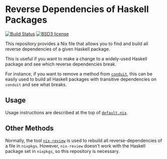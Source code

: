 # Reverse Dependencies of Haskell Packages

[![Build Status](https://secure.travis-ci.org/cdepillabout/nix-reverse-deps-of-haskell-package.svg)](http://travis-ci.org/cdepillabout/nix-reverse-deps-of-haskell-package)
[![BSD3 license](https://img.shields.io/badge/license-BSD3-blue.svg)](./LICENSE)

This repository provides a Nix file that allows you to find and build all
reverse dependencies of a given Haskell package.

This is useful if you want to make a change to a widely-used Haskell package
and see which reverse dependencies break.

For instance, if you want to remove a method from
[`conduit`](http://hackage.haskell.org/package/conduit), this can be easily
used to build all Haskell packages with transitive dependencies on `conduit`
and see what breaks.

## Usage

Usage instructions are described at the top of [`default.nix`](./default.nix).

## Other Methods

Normally, the tool [`nix-review`](https://github.com/Mic92/nix-review)
is used to rebuild all reverse-dependencies of a file in `nixpkgs`.  However,
`nix-review` doesn't work with the Haskell package set in `nixpkgs`, so this
repository is necessary.
